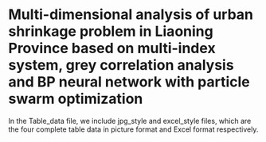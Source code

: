 # Multi-dimensional analysis of urban shrinkage problem in Liaoning Province based on multi-index system, grey correlation analysis and BP neural network with particle swarm optimization

In the Table_data file, we include jpg_style and excel_style files, which are the four complete table data in picture format and Excel format respectively.
